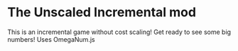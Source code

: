 # The Unscaled Incremental mod

This is an incremental game without cost scaling! Get ready to see some big numbers! Uses OmegaNum.js
